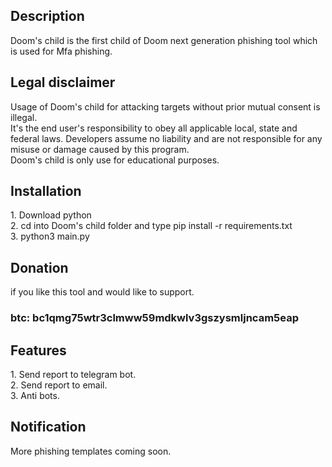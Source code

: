 <h2>Description</h2>
Doom's child is the first child of Doom next generation phishing tool which is used for Mfa phishing.

<h2>Legal disclaimer</h2>
Usage of Doom's child for attacking targets without prior mutual consent is illegal.<br> It's the end user's responsibility to obey all applicable local, state and federal laws. Developers assume no liability and are not responsible for any misuse or damage caused by this program. <br>Doom's child is only use for educational purposes.

<h2>Installation</h2>
1. Download python<br>
2. cd into Doom's child folder and type pip install -r requirements.txt<br>
3. python3 main.py

<h2>Donation</h2>
if you like this tool and would like to support.
<h3>btc: bc1qmg75wtr3clmww59mdkwlv3gszysmljncam5eap </h3>

<h2>Features</h2>
1. Send report to telegram bot.<br>
2. Send report to email.<br>
3. Anti bots.<br>

<h2>Notification</h2>
More phishing templates coming soon.

